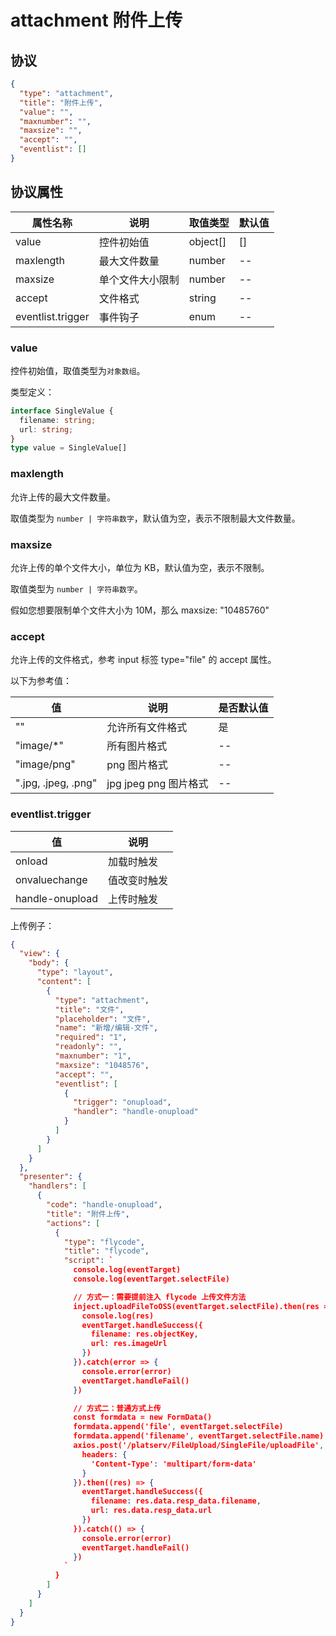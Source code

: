 # attachment 附件上传


## 协议

```json
{
  "type": "attachment",
  "title": "附件上传",
  "value": "",
  "maxnumber": "",
  "maxsize": "",
  "accept": "",
  "eventlist": []
}
```

## 协议属性
| 属性名称 | 说明 | 取值类型 | 默认值 |
| ---- | ---- | ---- | ---- |
| value | 控件初始值 | object[] | [] |
| maxlength | 最大文件数量 | number | -- |
| maxsize | 单个文件大小限制 | number | -- |
| accept | 文件格式 | string | -- |
| eventlist.trigger | 事件钩子 | enum | -- |


### value
控件初始值，取值类型为`对象数组`。

类型定义：
```typescript
interface SingleValue {
  filename: string;
  url: string;
}
type value = SingleValue[]
```


### maxlength
允许上传的最大文件数量。

取值类型为 `number | 字符串数字`，默认值为空，表示不限制最大文件数量。

### maxsize
允许上传的单个文件大小，单位为 KB，默认值为空，表示不限制。

取值类型为 `number | 字符串数字`。

假如您想要限制单个文件大小为 10M，那么 maxsize: "10485760"


### accept
允许上传的文件格式，参考 input 标签 type="file" 的 accept 属性。

以下为参考值：

| 值 | 说明 | 是否默认值 |
| ---- | ---- | ---- |
| "" | 允许所有文件格式 | 是 |
| "image/*" | 所有图片格式 | -- |
| "image/png" | png 图片格式 | -- |
| ".jpg, .jpeg, .png" | jpg jpeg png 图片格式 | -- |


### eventlist.trigger
| 值 | 说明 |
| ---- | ---- |
| onload | 加载时触发 |
| onvaluechange | 值改变时触发 |
| handle-onupload | 上传时触发 |


上传例子：
```json
{
  "view": {
    "body": {
      "type": "layout",
      "content": [
        {
          "type": "attachment",
          "title": "文件",
          "placeholder": "文件",
          "name": "新增/编辑-文件",
          "required": "1",
          "readonly": "",
          "maxnumber": "1",
          "maxsize": "1048576",
          "accept": "",
          "eventlist": [
            {
              "trigger": "onupload",
              "handler": "handle-onupload"
            }
          ]
        }
      ]
    }
  },
  "presenter": {
    "handlers": [
      {
        "code": "handle-onupload",
        "title": "附件上传",
        "actions": [
          {
            "type": "flycode",
            "title": "flycode",
            "script": `
              console.log(eventTarget)
              console.log(eventTarget.selectFile)

              // 方式一：需要提前注入 flycode 上传文件方法
              inject.uploadFileToOSS(eventTarget.selectFile).then(res => {
                console.log(res)
                eventTarget.handleSuccess({
                  filename: res.objectKey,
                  url: res.imageUrl
                })
              }).catch(error => {
                console.error(error)
                eventTarget.handleFail()
              })

              // 方式二：普通方式上传
              const formdata = new FormData()
              formdata.append('file', eventTarget.selectFile)
              formdata.append('filename', eventTarget.selectFile.name)
              axios.post('/platserv/FileUpload/SingleFile/uploadFile', formdata, {
                headers: {
                  'Content-Type': 'multipart/form-data'
                }
              }).then((res) => {
                eventTarget.handleSuccess({
                  filename: res.data.resp_data.filename,
                  url: res.data.resp_data.url
                })
              }).catch(() => {
                console.error(error)
                eventTarget.handleFail()
              })
            `
          }
        ]
      }
    ]
  }
}
```
